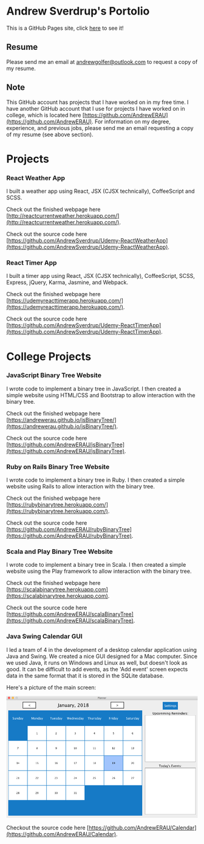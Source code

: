 # Andrew Sverdrup's Portolio
This is a GitHub Pages site, click [here](https://andrewsverdrup.github.io/resume-cv/) to see it!

## Resume
Please send me an email at <andrewgolfer@outlook.com> to request a copy of my resume.

## Note
This GitHub account has projects that I have worked on in my free time.  I have another GitHub account that I use for projects I have worked on in college, which is located here [https://github.com/AndrewERAU](https://github.com/AndrewERAU).  For information on my degree, experience, and previous jobs, please send me an email requesting a copy of my resume (see above section).

# Projects

### React Weather App
I built a weather app using React, JSX (CJSX technically), CoffeeScript and SCSS.

Check out the finished webpage here [http://reactcurrentweather.herokuapp.com/](http://reactcurrentweather.herokuapp.com/).

Check out the source code here [https://github.com/AndrewSverdrup/Udemy-ReactWeatherApp](https://github.com/AndrewSverdrup/Udemy-ReactWeatherApp).

### React Timer App
I built a timer app using React, JSX (CJSX technically), CoffeeScript, SCSS, Express, jQuery, Karma, Jasmine, and Webpack.

Check out the finished webpage here [https://udemyreacttimerapp.herokuapp.com/](https://udemyreacttimerapp.herokuapp.com/).

Check out the source code here [https://github.com/AndrewSverdrup/Udemy-ReactTimerApp](https://github.com/AndrewSverdrup/Udemy-ReactTimerApp).


# College Projects

### JavaScript Binary Tree Website
I wrote code to implement a binary tree in JavaScript.  I then created a simple website using HTML/CSS and Bootstrap to allow interaction with the binary tree.

Check out the finished webpage here [https://andrewerau.github.io/jsBinaryTree/](https://andrewerau.github.io/jsBinaryTree/).

Check out the source code here [https://github.com/AndrewERAU/jsBinaryTree](https://github.com/AndrewERAU/jsBinaryTree).

### Ruby on Rails Binary Tree Website
I wrote code to implement a binary tree in Ruby.  I then created a simple website using Rails to allow interaction with the binary tree.

Check out the finished webpage here [https://rubybinarytree.herokuapp.com/](https://rubybinarytree.herokuapp.com/).

Check out the source code here [https://github.com/AndrewERAU/rubyBinaryTree](https://github.com/AndrewERAU/rubyBinaryTree).

### Scala and Play Binary Tree Website
I wrote code to implement a binary tree in Scala.  I then created a simple website using the Play framework to allow interaction with the binary tree.

Check out the finished webpage here [https://scalabinarytree.herokuapp.com](https://scalabinarytree.herokuapp.com).

Check out the source code here [https://github.com/AndrewERAU/scalaBinaryTree](https://github.com/AndrewERAU/scalaBinaryTree).

### Java Swing Calendar GUI
I led a team of 4 in the development of a desktop calendar application using Java and Swing.  We created a nice GUI designed for a Mac computer.  Since we used Java, it runs on Windows and Linux as well, but doesn't look as good.  It can be difficult to add events, as the 'Add event' screen expects data in the same format that it is stored in the SQLite database.

Here's a picture of the main screen:

![Calendar GUI Screenshot](https://raw.githubusercontent.com/AndrewERAU/Calendar/master/docs/Calendar_Home_Screen_Pic.png "Calendar GUI Screenshot")

Checkout the source code here [https://github.com/AndrewERAU/Calendar](https://github.com/AndrewERAU/Calendar).
